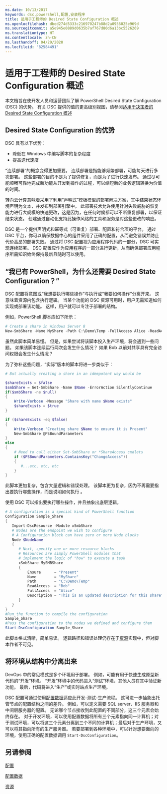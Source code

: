 ```yaml
---
ms.date: 10/13/2017
keywords: dsc,powershell,配置,安装程序
title: 适用于工程师的 Desired State Configuration 概述
ms.openlocfilehash: dbed274d5333c216970247b88d2a0956025e969d
ms.sourcegitcommit: a5e945e0889d0635b7af767d80d6a13bc5526269
ms.translationtype: HT
ms.contentlocale: zh-CN
ms.lasthandoff: 04/29/2020
ms.locfileid: "82584491"
---
```

# <a name="desired-state-configuration-overview-for-engineers"></a>适用于工程师的 Desired State Configuration 概述

本文档旨在使开发人员和运营团队了解 PowerShell Desired State Configuration (DSC) 的优势。 有关 DSC 提供的值的更高级别视图，请参阅[适用于决策者的 Desired State Configuration 概述](decisionMaker.md)

## <a name="benefits-of-desired-state-configuration"></a>Desired State Configuration 的优势

DSC 具有以下优势：

- 降低在 Windows 中编写脚本的复杂程度
- 提高迭代速度

“连续部署”的概念变得更加重要。 连续部署是指能够频繁部署，可能每天进行多次部署。 这些部署的目的不是为了提供修复，而是为了进行快速发布。 通过尽可能顺畅可靠地完成新功能从开发到操作的过程，可以缩短新的业务逻辑转换为价值的时间。

转向云计算意味着采用了利用“声明式”模板模型的部署解决方案，其中结束状态环境声明为文本，并发布到部署引擎中。 此部署技术允许使用针对失败威胁的恢复能力进行大规模的快速更改，这是因为，在任何时候都可以不断重复部署，以保证结束状态。 创建通过自动化支持此操作风格的工具和服务是对这些更改的响应。

DSC 是一个提供声明式和幂等式（可重复）部署、配置和符合项的平台。 通过 DSC 平台，你可以确保数据中心的组件采用了正确的配置，从而避免错误并防止代价高昂的部署失败。 通过将 DSC 配置视为应用程序代码的一部分，DSC 可实现连续部署。 DSC 配置应作为应用程序的一部分进行更新，从而确保部署应用程序所需知识始终保持最新且随时可以使用。

## <a name="i-have-powershell-why-do-i-need-desired-state-configuration"></a>“我已有 PowerShell，为什么还需要 Desired State Configuration？”

DSC 配置将意图或“我想要执行哪些操作”与执行或“我要如何操作”分离开来。 这意味着资源内包含执行逻辑。 当某个功能的 DSC 资源可用时，用户无需知道如何实现或部署该功能。 这样，用户就可以专注于部署的结构。

例如，PowerShell 脚本应如下所示：

```powershell
# Create a share in Windows Server 8
New-SmbShare -Name MyShare -Path C:\Demo\Temp -FullAccess Alice -ReadAccess Bob
```

虽然此脚本简单易懂。 但是，如果尝试将该脚本投入生产环境，将会遇到一些问题。 如果该脚本连续运行两次会发生什么情况？ 如果 Bob 以前对共享具有完全访问权限会发生什么情况？

为了弥补这些问题，“实际”版本的脚本将进一步类似于：

```powershell
# But actually creating a share in an idempotent way would be

$shareExists = $false
$smbShare = Get-SmbShare -Name $Name -ErrorAction SilentlyContinue
if($smbShare -ne $null)
{
    Write-Verbose -Message "Share with name $Name exists"
    $shareExists = $true
}

if ($shareExists -eq $false)
{
    Write-Verbose "Creating share $Name to ensure it is Present"
    New-SmbShare @PSBoundParameters
}
else
{
    # Need to call either Set-SmbShare or *ShareAccess cmdlets
    if ($PSBoundParameters.ContainsKey("ChangeAccess"))
    {
       #...etc, etc, etc
    }
}
```

此脚本更加复杂，包含大量逻辑和错误处理。 该脚本更为复杂，因为不再需要指出要执行哪些操作，而是说明如何执行  。

使用 DSC 可以指出要执行哪些操作，并且抽象出底层逻辑。

```powershell
# A configuration is a special kind of PowerShell function
Configuration Sample_Share
{
   Import-DscResource -Module xSmbShare
   # Nodes are the endpoint we wish to configure
   # A Configuration block can have zero or more Node blocks
   Node $NodeName
   {
      # Next, specify one or more resource blocks
      # Resources are simply PowerShell modules that
      # implement the logic of "how" to execute a task
      xSmbShare MySMBShare
      {
          Ensure      = "Present"
          Name        = "MyShare"
          Path        = "C:\Demo\Temp"
          ReadAccess  = "Bob"
          FullAccess  = "Alice"
          Description = "This is an updated description for this share"
      }
   }
}
#Run the function to compile the configuration
Sample_Share
#Pass the configuration to the nodes we defined and configure them
Start-DscConfiguration Sample_Share
```

此脚本格式清晰，简单易读。
逻辑路径和错误处理仍存在于[资源](../resources/resources.md)实现中，但对脚本作者不可见。

## <a name="separating-environment-from-structure"></a>将环境从结构中分离出来

DevOps 中的常见模式是多个环境用于部署。 例如，可能有用于快速生成原型新代码的“开发”环境。 “开发”环境中的代码进入“测试”环境，其他人员在其中验证新功能。 最后，代码将进入“生产”或实时站点生产环境。

DSC 配置可通过使用[配置数据](../configurations/configData.md)适应此开发-测试-生产流程。
这可进一步抽象出托管节点的配置结构之间的差异。 例如，可以定义需要 SQL server、IIS 服务器和中间层服务器的配置。 无论哪个节点接收到此配置的不同部分，这三个元素会始终存在。 对于开发环境，可以使用配置数据将所有三个元素指向同一计算机；对于测试环境，可以将这三个元素分离到三个不同的计算机；最后对于生产环境，又可以将其指向所有的生产服务器。 若要部署到各种环境中，可以针对想要面向的环境，使用正确的配置数据调用 `Start-DscConfiguration`。

## <a name="see-also"></a>另请参阅

[配置](../configurations/configurations.md)

[配置数据](../configurations/configData.md)

[资源](../resources/resources.md)
